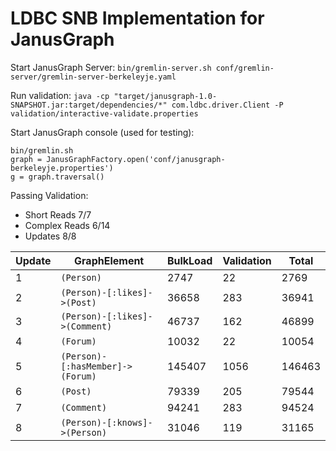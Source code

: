 # LDBC SNB Implementation for JanusGraph

Start JanusGraph Server:
`bin/gremlin-server.sh conf/gremlin-server/gremlin-server-berkeleyje.yaml`

Run validation:
`java -cp "target/janusgraph-1.0-SNAPSHOT.jar:target/dependencies/*" com.ldbc.driver.Client -P validation/interactive-validate.properties`

Start JanusGraph console (used for testing): 
```
bin/gremlin.sh
graph = JanusGraphFactory.open('conf/janusgraph-berkeleyje.properties')
g = graph.traversal()
```

Passing Validation:
+ Short Reads 7/7
+ Complex Reads 6/14
+ Updates 8/8

| Update | GraphElement                     | BulkLoad | Validation | Total |   
|--------|----------------------------------|----------|------------|-------|
| 1      | `(Person)`                       | 2747     | 22         | 2769  |
| 2      | `(Person)-[:likes]->(Post)`      | 36658    | 283        | 36941 |
| 3      | `(Person)-[:likes]->(Comment)`   | 46737    | 162        | 46899 |
| 4      | `(Forum)`                        | 10032    | 22         | 10054 |
| 5      | `(Person)-[:hasMember]->(Forum)` | 145407   | 1056       | 146463|
| 6      | `(Post)`                         | 79339    | 205        | 79544 |  
| 7      | `(Comment)`                      | 94241    | 283        | 94524 |
| 8      | `(Person)-[:knows]->(Person)`    | 31046    | 119        | 31165 |   




